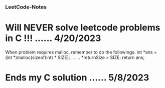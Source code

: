 ### LeetCode-Notes

# Will NEVER solve leetcode problems in C !!! ...... 4/20/2023
When problem requires malloc, remember to do the followings.
int *ans = (int *)malloc(sizeof(int) * SIZE);
...
...
*returnSize = SIZE;
return ans;


# Ends my C solution ...... 5/8/2023

